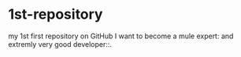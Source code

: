# 1st-repository
my 1st first repository on GitHub
I want to become a mule expert: and extremly very good developer::. 
